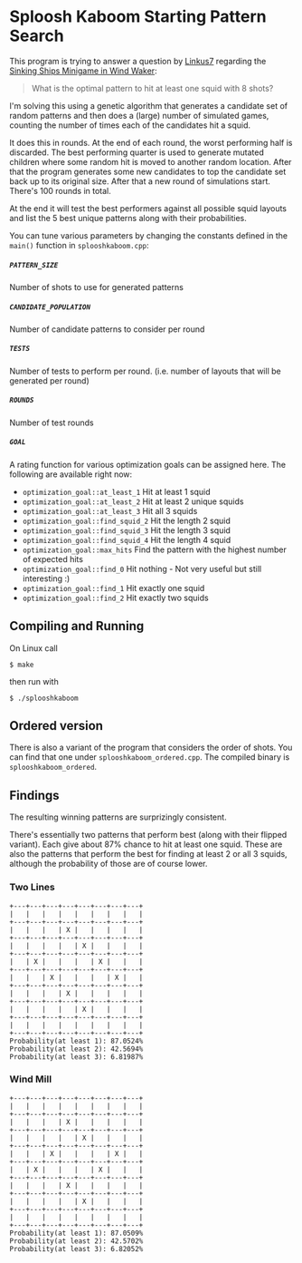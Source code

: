 # Sploosh Kaboom Starting Pattern Search

This program is trying to answer a question by [Linkus7](https://www.twitch.tv/linkus7) regarding the [Sinking Ships Minigame in Wind Waker](https://zelda.fandom.com/wiki/Sinking_Ships):

> What is the optimal pattern to hit at least one squid with 8 shots?

I'm solving this using a genetic algorithm that generates a candidate set of random patterns and then does a (large) number of simulated games, counting the number of times each of the candidates hit a squid.

It does this in rounds. At the end of each round, the worst performing half is discarded. The best performing quarter is used to generate mutated children where some random hit is moved to another random location. After that the program generates some new candidates to top the candidate set back up to its original size. After that a new round of simulations start. There's 100 rounds in total.

At the end it will test the best performers against all possible squid layouts and list the 5 best unique patterns along with their probabilities.

You can tune various parameters by changing the constants defined in the `main()` function in `splooshkaboom.cpp`:

##### `PATTERN_SIZE`
Number of shots to use for generated patterns

##### `CANDIDATE_POPULATION`
Number of candidate patterns to consider per round

##### `TESTS`
Number of tests to perform per round. (i.e. number of layouts that will be generated per round)

##### `ROUNDS`
Number of test rounds

##### `GOAL`
A rating function for various optimization goals can be assigned here. The following are available right now:

- `optimization_goal::at_least_1` Hit at least 1 squid
- `optimization_goal::at_least_2` Hit at least 2 unique squids
- `optimization_goal::at_least_3` Hit all 3 squids
- `optimization_goal::find_squid_2` Hit the length 2 squid
- `optimization_goal::find_squid_3` Hit the length 3 squid
- `optimization_goal::find_squid_4` Hit the length 4 squid
- `optimization_goal::max_hits` Find the pattern with the highest number of expected hits
- `optimization_goal::find_0` Hit nothing - Not very useful but still interesting :)
- `optimization_goal::find_1` Hit exactly one squid
- `optimization_goal::find_2` Hit exactly two squids

## Compiling and Running
On Linux call

```
$ make
```

then run with

```
$ ./splooshkaboom
```

## Ordered version

There is also a variant of the program that considers the order of shots. You can find that one under `splooshkaboom_ordered.cpp`. The compiled binary is `splooshkaboom_ordered`.

## Findings
The resulting winning patterns are surprizingly consistent.

There's essentially two patterns that perform best (along with their flipped variant). Each give about 87% chance to hit at least one squid.
These are also the patterns that perform the best for finding at least 2 or all 3 squids, although the probability of those are of course lower.

### Two Lines
```
+---+---+---+---+---+---+---+---+
|   |   |   |   |   |   |   |   |
+---+---+---+---+---+---+---+---+
|   |   |   | X |   |   |   |   |
+---+---+---+---+---+---+---+---+
|   |   |   |   | X |   |   |   |
+---+---+---+---+---+---+---+---+
|   | X |   |   |   | X |   |   |
+---+---+---+---+---+---+---+---+
|   |   | X |   |   |   | X |   |
+---+---+---+---+---+---+---+---+
|   |   |   | X |   |   |   |   |
+---+---+---+---+---+---+---+---+
|   |   |   |   | X |   |   |   |
+---+---+---+---+---+---+---+---+
|   |   |   |   |   |   |   |   |
+---+---+---+---+---+---+---+---+
Probability(at least 1): 87.0524%
Probability(at least 2): 42.5694%
Probability(at least 3): 6.81987%
```

### Wind Mill
```
+---+---+---+---+---+---+---+---+
|   |   |   |   |   |   |   |   |
+---+---+---+---+---+---+---+---+
|   |   |   | X |   |   |   |   |
+---+---+---+---+---+---+---+---+
|   |   |   |   | X |   |   |   |
+---+---+---+---+---+---+---+---+
|   |   | X |   |   |   | X |   |
+---+---+---+---+---+---+---+---+
|   | X |   |   |   | X |   |   |
+---+---+---+---+---+---+---+---+
|   |   |   | X |   |   |   |   |
+---+---+---+---+---+---+---+---+
|   |   |   |   | X |   |   |   |
+---+---+---+---+---+---+---+---+
|   |   |   |   |   |   |   |   |
+---+---+---+---+---+---+---+---+
Probability(at least 1): 87.0509%
Probability(at least 2): 42.5702%
Probability(at least 3): 6.82052%
```

